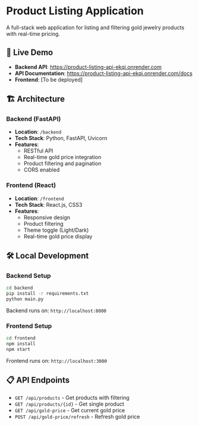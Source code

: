 # Product Listing Application

A full-stack web application for listing and filtering gold jewelry products with real-time pricing.

## 🚀 Live Demo

- **Backend API**: https://product-listing-api-ekqi.onrender.com
- **API Documentation**: https://product-listing-api-ekqi.onrender.com/docs
- **Frontend**: [To be deployed]

## 🏗️ Architecture

### Backend (FastAPI)
- **Location**: `/backend`
- **Tech Stack**: Python, FastAPI, Uvicorn
- **Features**: 
  - RESTful API
  - Real-time gold price integration
  - Product filtering and pagination
  - CORS enabled

### Frontend (React)
- **Location**: `/frontend`
- **Tech Stack**: React.js, CSS3
- **Features**:
  - Responsive design
  - Product filtering
  - Theme toggle (Light/Dark)
  - Real-time gold price display

## 🛠️ Local Development

### Backend Setup
```bash
cd backend
pip install -r requirements.txt
python main.py
```
Backend runs on: `http://localhost:8000`

### Frontend Setup
```bash
cd frontend
npm install
npm start
```
Frontend runs on: `http://localhost:3000`

## 📋 API Endpoints

- `GET /api/products` - Get products with filtering
- `GET /api/products/{id}` - Get single product
- `GET /api/gold-price` - Get current gold price
- `POST /api/gold-price/refresh` - Refresh gold price

